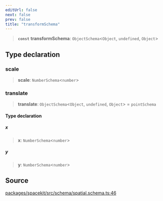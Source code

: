 ```yaml
---
editUrl: false
next: false
prev: false
title: "transformSchema"
---
```


> **`const`** **transformSchema**: `ObjectSchema`\<`Object`, `undefined`, `Object`\>

## Type declaration

### scale

> **scale**: `NumberSchema`\<`number`\>

### translate

> **translate**: `ObjectSchema`\<`Object`, `undefined`, `Object`\> = `pointSchema`

#### Type declaration

##### x

> **x**: `NumberSchema`\<`number`\>

##### y

> **y**: `NumberSchema`\<`number`\>

## Source

[packages/spacekit/src/schema/spatial.schema.ts:46](https://github.com/nodenogg-in/alpha-p2p/blob/a4d5eff/packages/spacekit/src/schema/spatial.schema.ts#L46)
